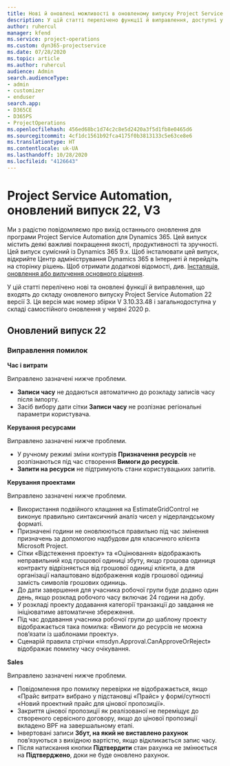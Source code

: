 ```yaml
---
title: Нові й оновлені можливості в оновленому випуску Project Service Automation 22 версії 3
description: У цій статті перелічено функції й виправлення, доступні у випуску Project Service Automation 22, V3.
author: ruhercul
manager: kfend
ms.service: project-operations
ms.custom: dyn365-projectservice
ms.date: 07/28/2020
ms.topic: article
ms.author: ruhercul
audience: Admin
search.audienceType:
- admin
- customizer
- enduser
search.app:
- D365CE
- D365PS
- ProjectOperations
ms.openlocfilehash: 456ed68bc1d74c2c8e5d2420a3f5d1fb8e0465d6
ms.sourcegitcommit: 4cf1dc1561b92fca4175f0b3813133c5e63ce8e6
ms.translationtype: HT
ms.contentlocale: uk-UA
ms.lasthandoff: 10/28/2020
ms.locfileid: "4126643"
---
```

# <a name="project-service-automation-update-release-22-v3"></a>Project Service Automation, оновлений випуск 22, V3

Ми з радістю повідомляємо про вихід останнього оновлення для програми Project Service Automation для Dynamics 365. Цей випуск містить деякі важливі покращення якості, продуктивності та зручності. Цей випуск сумісний із Dynamics 365 9.x. Щоб інсталювати цей випуск, відкрийте Центр адміністрування Dynamics 365 в Інтернеті й перейдіть на сторінку рішень. Щоб отримати додаткові відомості, див. [Інсталяція, оновлення або вилучення основного рішення](https://docs.microsoft.com/power-platform/admin/install-remove-preferred-solution).

У цій статті перелічено нові та оновлені функції й виправлення, що входять до складу оновленого випуску Project Service Automation 22 версії 3. Ця версія має номер збірки V 3.10.33.48 і загальнодоступна у складі самостійного оновлення у червні 2020 р.

## <a name="update-release-22"></a>Оновлений випуск 22

### <a name="bug-fixes"></a>Виправлення помилок



**Час і витрати**

Виправлено зазначені нижче проблеми.

- **Записи часу** не додаються автоматично до розкладу записів часу після імпорту.
- Засіб вибору дати сітки **Записи часу** не розпізнає регіональні параметри користувача.

**Керування ресурсами**

Виправлено зазначені нижче проблеми.

- У ручному режимі зміни контурів **Призначення ресурсів** не розпізнаються під час створення **Вимоги до ресурсів**.
- **Запити на ресурси** не підтримують стани користувацьких запитів.

**Керування проектами**

Виправлено зазначені нижче проблеми.

- Використання подвійного клацання на EstimateGridControl не виконує правильно синтаксичний аналіз чисел у нідерландському форматі.
- Призначені години не оновлюються правильно під час змінення призначень за допомогою надбудови для класичного клієнта Microsoft Project.
- Сітки «Відстеження проекту» та «Оцінювання» відображають неправильний код грошової одиниці збуту, якщо грошова одиниця контракту відрізняється від грошової одиниці клієнта, а для організації налаштовано відображення кодів грошової одиниці замість символів грошових одиниць.
- До дати завершення для учасника робочої групи буде додано один день, якщо розклад робочого часу включає 24 години на добу.
- У розкладі проекту додавання категорії транзакції до завдання не ініціюватиме автоматичне збереження.
- Під час додавання учасника робочої групи до шаблону проекту відображається така помилка: «Вимоги до ресурсів не можна пов’язати із шаблонами проекту». 
- Сценарій правила стрічки «msdyn.Approval.CanApproveOrReject» відображає помилку часу очікування.

**Sales**

Виправлено зазначені нижче проблеми.

- Повідомлення про помилку перевірки не відображається, якщо «Прайс витрат» вибрано у підстановці «Прайс» у формі/сутності «Новий проектний прайс для цінової пропозиції».
- Закриття цінової пропозиції як реалізованої не переміщує до створеного сервісного договору, якщо до цінової пропозиції вкладено BPF на завершальному етапі.
- Інвертовані записи **Збут, на який не виставлено рахунок** пов’язуються з вихідною вартістю, якщо відкликається запис часу.
- Після натискання кнопки **Підтвердити** стан рахунка не змінюється на **Підтверджено**, доки не буде оновлено рахунок.
